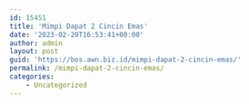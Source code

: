 ```yaml
---
id: 15451
title: 'Mimpi Dapat 2 Cincin Emas'
date: '2023-02-20T16:53:41+00:00'
author: admin
layout: post
guid: 'https://bos.awn.biz.id/mimpi-dapat-2-cincin-emas/'
permalink: /mimpi-dapat-2-cincin-emas/
categories:
    - Uncategorized
---
```


